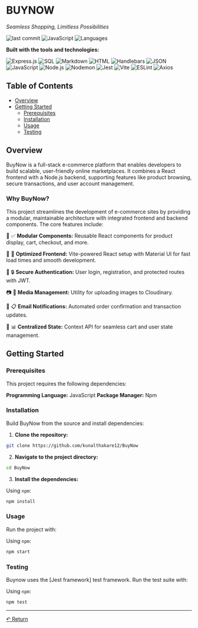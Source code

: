 # BUYNOW

*Seamless Shopping, Limitless Possibilities*

![last commit](https://img.shields.io/github/last-commit/kunalthakare12/BuyNow)
![JavaScript](https://img.shields.io/badge/JavaScript-97.7%25-yellow)
![Languages](https://img.shields.io/badge/languages-3-blue)

**Built with the tools and technologies:**

![Express.js](https://img.shields.io/badge/Express.js-000000?style=flat&logo=express&logoColor=white)
![SQL](https://img.shields.io/badge/SQL-4479A1?style=flat&logo=postgresql&logoColor=white)
![Markdown](https://img.shields.io/badge/Markdown-000000?style=flat&logo=markdown&logoColor=white)
![HTML](https://img.shields.io/badge/HTML-E34F26?style=flat&logo=html5&logoColor=white)
![Handlebars](https://img.shields.io/badge/Handlebars-000000?style=flat&logo=handlebars&logoColor=white)
![JSON](https://img.shields.io/badge/JSON-000000?style=flat&logo=json&logoColor=white)
![JavaScript](https://img.shields.io/badge/JavaScript-F7DF1E?style=flat&logo=javascript&logoColor=black)
![Node.js](https://img.shields.io/badge/Node.js-339933?style=flat&logo=node.js&logoColor=white)
![Nodemon](https://img.shields.io/badge/Nodemon-76D04B?style=flat&logo=nodemon&logoColor=white)
![Jest](https://img.shields.io/badge/Jest-C21325?style=flat&logo=jest&logoColor=white)
![Vite](https://img.shields.io/badge/Vite-646CFF?style=flat&logo=vite&logoColor=white)
![ESLint](https://img.shields.io/badge/ESLint-4B32C3?style=flat&logo=eslint&logoColor=white)
![Axios](https://img.shields.io/badge/Axios-5A29E4?style=flat&logo=axios&logoColor=white)

## Table of Contents

- [Overview](#overview)
- [Getting Started](#getting-started)
  - [Prerequisites](#prerequisites)
  - [Installation](#installation)
  - [Usage](#usage)
  - [Testing](#testing)

## Overview

BuyNow is a full-stack e-commerce platform that enables developers to build scalable, user-friendly online marketplaces. It combines a React frontend with a Node.js backend, supporting features like product browsing, secure transactions, and user account management.

### Why BuyNow?

This project streamlines the development of e-commerce sites by providing a modular, maintainable architecture with integrated frontend and backend components. The core features include:

🧩 ✅ **Modular Components:** Reusable React components for product display, cart, checkout, and more.

🚀 🔧 **Optimized Frontend:** Vite-powered React setup with Material UI for fast load times and smooth development.

🔐 🔒 **Secure Authentication:** User login, registration, and protected routes with JWT.

📷 🔗 **Media Management:** Utility for uploading images to Cloudinary.

📧 📋 **Email Notifications:** Automated order confirmation and transaction updates.

🛒 📊 **Centralized State:** Context API for seamless cart and user state management.

## Getting Started

### Prerequisites

This project requires the following dependencies:

**Programming Language:** JavaScript
**Package Manager:** Npm

### Installation

Build BuyNow from the source and install dependencies:

1. **Clone the repository:**

```bash
git clone https://github.com/kunalthakare12/BuyNow
```

2. **Navigate to the project directory:**

```bash
cd BuyNow
```

3. **Install the dependencies:**

Using `npm`:

```bash
npm install
```

### Usage

Run the project with:

Using `npm`:

```bash
npm start
```

### Testing

Buynow uses the [Jest framework] test framework. Run the test suite with:

Using `npm`:

```bash
npm test
```

---

[↶ Return](#buynow)
